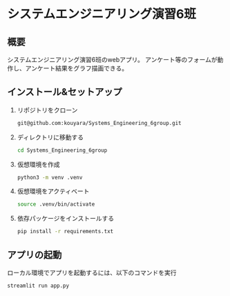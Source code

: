 # システムエンジニアリング演習6班

## 概要
システムエンジニアリング演習6班のwebアプリ。
アンケート等のフォームが動作し、アンケート結果をグラフ描画できる。

## インストール&セットアップ
1. リポジトリをクローン
   ```bash
   git@github.com:kouyara/Systems_Engineering_6group.git
   ```
2. ディレクトリに移動する
   ```bash
   cd Systems_Engineering_6group
   ```
3. 仮想環境を作成
   ```bash
   python3 -m venv .venv
   ```
4. 仮想環境をアクティベート
   ```bash
   source .venv/bin/activate
   ```
5. 依存パッケージをインストールする
   ```bash
   pip install -r requirements.txt
   ```

## アプリの起動
ローカル環境でアプリを起動するには、以下のコマンドを実行
```bash
streamlit run app.py
```